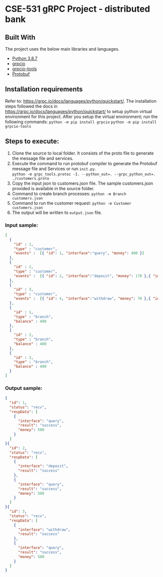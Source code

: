 # CSE-531 gRPC Project - distributed bank


## Built With

The project uses the below main libraries and languages.
* [Python 3.8.7](https://www.python.org/downloads/release/python-380/)
* [grpcio](https://grpc.io/docs/languages/python/quickstart/)
* [grpcio-tools](https://grpc.io/docs/languages/python/quickstart/)
* [Protobuf](https://developers.google.com/protocol-buffers)

## Installation requirements
Refer to: https://grpc.io/docs/languages/python/quickstart/. 
The installation steps followed the docs in https://grpc.io/docs/languages/python/quickstart/ to setup python virtual 
environment for this project. 
After you setup the virtual environment; run the following commands:
```python -m pip install grpcio```
```python -m pip install grpcio-tools```


## Steps to execute:

1. Clone the source to local folder. It consists of the proto file to generate the message file and services.
2. Execute the command to run protobuf compiler to generate the Protobuf message file and Services or run `init.py`.  
   ``python -m grpc_tools.protoc -I. --python_out=. --grpc_python_out=. ./customers.proto``
3. Copy the input json to customers.json file. The sample customers.json provided is available in the source folder.
4. Command to create branch processes:
``python -m Branch customers.json``
5. Command to run the customer request: `python -m Customer customers.json`
6. The output will be written to `output.json` file.


### <b>Input sample:</b> 
```json
[
  {
    "id" : 1,
    "type" : "customer",
    "events" :  [{ "id": 1, "interface":"query", "money": 400 }]
  },
  {
    "id" : 2,
    "type" : "customer",
    "events" :  [{ "id": 2, "interface":"deposit", "money": 170 },{ "id": 3, "interface":"query", "money": 400 }]
  },
  {
    "id" : 3,
    "type" : "customer",
    "events" :  [{ "id": 4, "interface":"withdraw", "money": 70 },{ "id": 5, "interface":"query", "money": 400 }]
  },
  {
    "id" : 1,
    "type" : "branch",
    "balance" : 400
  },
  {
    "id" : 2,
    "type" : "branch",
    "balance" : 400
  },
  {
    "id" : 3,
    "type" : "branch",
    "balance" : 400
  }
]
```
### <b>Output sample:</b>
```json
{
  "id": 1,
  "status": "recv",
  "respData": [
    {
      "interface": "query",
      "result": "success",
      "money": 500
    }
  ]
}{
  "id": 2,
  "status": "recv",
  "respData": [
    {
      "interface": "deposit",
      "result": "success"
    },
    {
      "interface": "query",
      "result": "success",
      "money": 500
    }
  ]
}{
  "id": 3,
  "status": "recv",
  "respData": [
    {
      "interface": "withdraw",
      "result": "success"
    },
    {
      "interface": "query",
      "result": "success",
      "money": 500
    }
  ]
}
```






